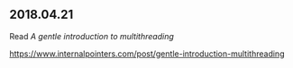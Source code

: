 2018.04.21
---
Read *A gentle introduction to multithreading*

https://www.internalpointers.com/post/gentle-introduction-multithreading


